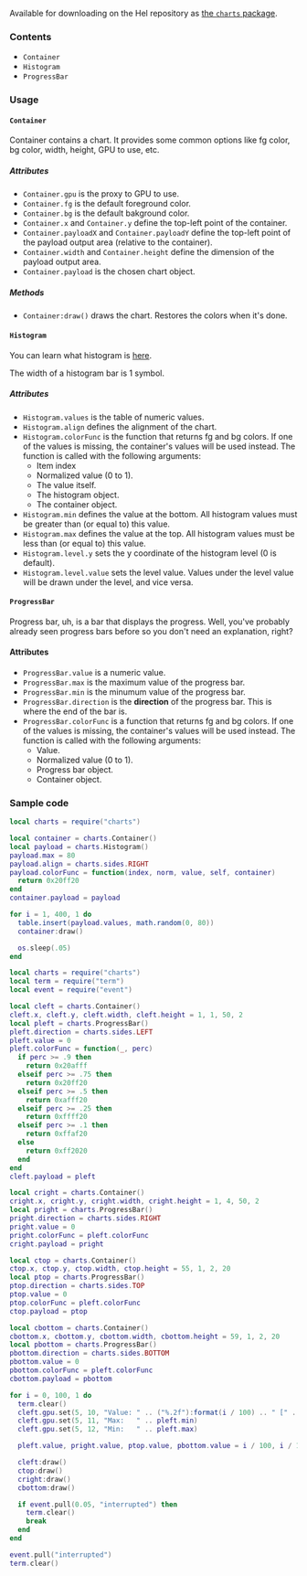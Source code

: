 Available for downloading on the Hel repository as [the `charts` package](https://hel.fomalhaut.me/#packages/charts).

### Contents
* `Container`
* `Histogram`
* `ProgressBar`

### Usage
#### `Container`
Container contains a chart. It provides some common options like fg color, bg color, width, height, GPU to use, etc.

##### Attributes
* `Container.gpu` is the proxy to GPU to use.
* `Container.fg` is the default foreground color.
* `Container.bg` is the default bakground color.
* `Container.x` and `Container.y` define the top-left point of the container.
* `Container.payloadX` and `Container.payloadY` define the top-left point of the payload output area (relative to the container).
* `Container.width` and `Container.height` define the dimension of the payload output area.
* `Container.payload` is the chosen chart object.

##### Methods
* `Container:draw()` draws the chart. Restores the colors when it's done.

#### `Histogram`
You can learn what histogram is [here](https://en.wikipedia.org/wiki/Histogram).

The width of a histogram bar is 1 symbol.

##### Attributes
* `Histogram.values` is the table of numeric values.
* `Histogram.align` defines the alignment of the chart.
* `Histogram.colorFunc` is the function that returns fg and bg colors. If one of the values is missing, the container's values will be used instead. The function is called with the following arguments:
  * Item index
  * Normalized value (0 to 1).
  * The value itself.
  * The histogram object.
  * The container object.
* `Histogram.min` defines the value at the bottom. All histogram values must be greater than (or equal to) this value.
* `Histogram.max` defines the value at the top. All histogram values must be less than (or equal to) this value.
* `Histogram.level.y` sets the y coordinate of the histogram level (0 is default).
* `Histogram.level.value` sets the level value. Values under the level value will be drawn under the level, and vice versa.

#### `ProgressBar`
Progress bar, uh, is a bar that displays the progress. Well, you've probably already seen progress bars before so you don't need an explanation, right?

#### Attributes
* `ProgressBar.value` is a numeric value.
* `ProgressBar.max` is the maximum value of the progress bar.
* `ProgressBar.min` is the minumum value of the progress bar.
* `ProgressBar.direction` is the **direction** of the progress bar. This is where the end of the bar is.
* `ProgressBar.colorFunc` is a function that returns fg and bg colors. If one of the values is missing, the container's values will be used instead. The function is called with the following arguments:
  * Value.
  * Normalized value (0 to 1).
  * Progress bar object.
  * Container object.

### Sample code
```lua
local charts = require("charts")

local container = charts.Container()
local payload = charts.Histogram()
payload.max = 80
payload.align = charts.sides.RIGHT
payload.colorFunc = function(index, norm, value, self, container)
  return 0x20ff20
end
container.payload = payload

for i = 1, 400, 1 do
  table.insert(payload.values, math.random(0, 80))
  container:draw()

  os.sleep(.05)
end
```

```lua
local charts = require("charts")
local term = require("term")
local event = require("event")

local cleft = charts.Container()
cleft.x, cleft.y, cleft.width, cleft.height = 1, 1, 50, 2
local pleft = charts.ProgressBar()
pleft.direction = charts.sides.LEFT
pleft.value = 0
pleft.colorFunc = function(_, perc)
  if perc >= .9 then
    return 0x20afff
  elseif perc >= .75 then
    return 0x20ff20
  elseif perc >= .5 then
    return 0xafff20
  elseif perc >= .25 then
    return 0xffff20
  elseif perc >= .1 then
    return 0xffaf20
  else
    return 0xff2020
  end
end
cleft.payload = pleft

local cright = charts.Container()
cright.x, cright.y, cright.width, cright.height = 1, 4, 50, 2
local pright = charts.ProgressBar()
pright.direction = charts.sides.RIGHT
pright.value = 0
pright.colorFunc = pleft.colorFunc
cright.payload = pright

local ctop = charts.Container()
ctop.x, ctop.y, ctop.width, ctop.height = 55, 1, 2, 20
local ptop = charts.ProgressBar()
ptop.direction = charts.sides.TOP
ptop.value = 0
ptop.colorFunc = pleft.colorFunc
ctop.payload = ptop

local cbottom = charts.Container()
cbottom.x, cbottom.y, cbottom.width, cbottom.height = 59, 1, 2, 20
local pbottom = charts.ProgressBar()
pbottom.direction = charts.sides.BOTTOM
pbottom.value = 0
pbottom.colorFunc = pleft.colorFunc
cbottom.payload = pbottom

for i = 0, 100, 1 do
  term.clear()
  cleft.gpu.set(5, 10, "Value: " .. ("%.2f"):format(i / 100) .. " [" .. ("%3d"):format(i) .. "%]")
  cleft.gpu.set(5, 11, "Max:   " .. pleft.min)
  cleft.gpu.set(5, 12, "Min:   " .. pleft.max)

  pleft.value, pright.value, ptop.value, pbottom.value = i / 100, i / 100, i / 100, i / 100

  cleft:draw()
  ctop:draw()
  cright:draw()
  cbottom:draw()

  if event.pull(0.05, "interrupted") then
    term.clear()
    break
  end
end

event.pull("interrupted")
term.clear()
```
